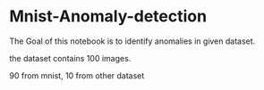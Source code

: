 # Mnist-Anomaly-detection

The Goal of this notebook is to identify anomalies in given dataset.

the dataset contains 100 images.

90 from mnist, 10 from other dataset
